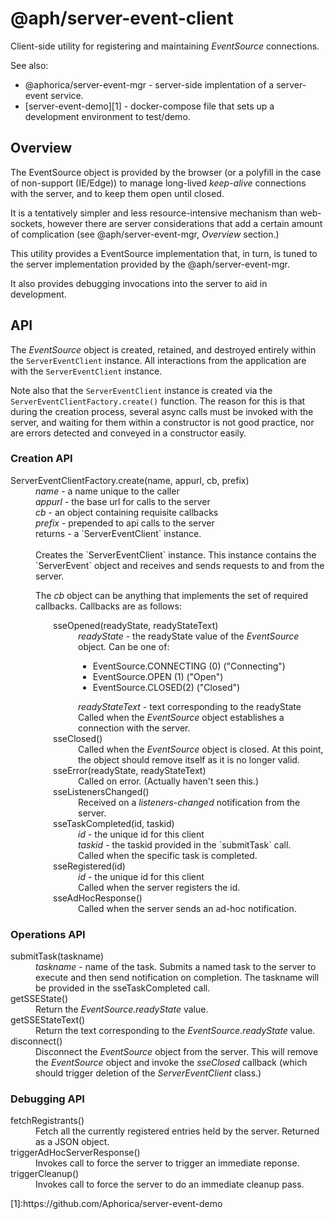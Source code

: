 # @aph/server-event-client

Client-side utility for registering and maintaining _EventSource_ connections.

See also:
 - @aphorica/server-event-mgr - server-side implentation of a server-event service.
 - [server-event-demo][1] - docker-compose file that sets up a development environment to test/demo.

 ## Overview
 The EventSource object is provided by the browser (or a polyfill in the case of non-support (IE/Edge)) to manage long-lived _keep-alive_ connections with the server, and to keep them open until closed.

 It is a tentatively simpler and less resource-intensive mechanism than web-sockets, however there are server considerations that add a certain amount of complication (see @aph/server-event-mgr, _Overview_ section.)

 This utility provides a EventSource implementation that, in turn, is tuned to the server implementation provided by the @aph/server-event-mgr.

 It also provides debugging invocations into the server to aid in development.

 ## API
  The _EventSource_ object is created, retained, and
 destroyed entirely within the `ServerEventClient` instance.  All interactions from the application are with the `ServerEventClient` instance.

 Note also that the `ServerEventClient` instance is created via the `ServerEventClientFactory.create()` function.  The reason for this is that during the creation process, several async calls must be invoked with the server, and waiting for them within a constructor is not good practice, nor are errors detected and conveyed in a constructor easily.

 ### Creation API
 <dl>
 <dt>ServerEventClientFactory.create(name, appurl, cb, prefix)</dt>
 <dd>
 <em>name</em> - a name unique to the caller<br/>
 <em>appurl</em> - the base url for calls to the server<br/>
 <em>cb</em> - an object containing requisite callbacks<br/>
 <em>prefix</em> - prepended to api calls to the server<br/>
 returns - a `ServerEventClient` instance.<br/><br/>
 Creates the `ServerEventClient` instance.  This instance contains the `ServerEvent` object and receives and sends requests to and from the server.

 The _cb_ object can be anything that implements the set of required callbacks.  Callbacks are as follows:
 <div style="margin-left:2em">
 <dl>
 <dt>sseOpened(readyState, readyStateText)</dt>
 <dd>
 <em>readyState</em> - the readyState value of the <em>EventSource</em> object. Can be one of:
 <ul>
 <li>EventSource.CONNECTING (0) ("Connecting")</li>
 <li>EventSource.OPEN (1) ("Open")</li>
 <li>EventSource.CLOSED(2) ("Closed")</li>
 </ul>
 <em>readyStateText</em> - text corresponding to the readyState<br/>
 Called when the <em>EventSource</em> object establishes a
 connection with the server.</dd>
 <dt>sseClosed()</dt>
 <dd>
 Called when the <em>EventSource</em> object is closed.  At this
 point, the object should remove itself as it is no longer
 valid.</dd>
 <dt>sseError(readyState, readyStateText)</dt>
 <dd>
 Called on error. (Actually haven't seen this.)</dd>
 <dt>sseListenersChanged()</dt>
 <dd>
 Received on a <em>listeners-changed</em> notification from the server.</dd>
 <dt>sseTaskCompleted(id, taskid)</dt>
 <dd>
 <em>id</em> - the unique id for this client<br/>
 <em>taskid</em> - the taskid provided in the `submitTask` call.<br/>
 Called when the specific task is completed.</dd>
 <dt>sseRegistered(id)</dt>
 <dd>
 <em>id</em> - the unique id for this client<br/>
 Called when the server registers the id.
 <dd>
 <dt>sseAdHocResponse()</dt>
 <dd>
 Called when the server sends an ad-hoc notification.</dd>
 </dl>
 </div>
 </dd>
 </dl>

 ### Operations API
 <dl>
 <dt>submitTask(taskname)</dt>
 <dd>
 <em>taskname</em> - name of the task.</em>
 Submits a named task to the server to execute and then
 send notification on completion.  The taskname will be provided in the sseTaskCompleted call.</dd>
 <dt>getSSEState()</dt>
 <dd>
 Return the <em>EventSource.readyState</em> value.</dd>
 <dt>getSSEStateText()</dt>
 <dd>
 Return the text corresponding to the <em>EventSource.readyState</em> value.</dd>
 <dt>disconnect()</dt>
 <dd>
 Disconnect the <em>EventSource</em> object from the server. This will remove the <em>EventSource</em> object and invoke the <em>sseClosed</em> callback (which should trigger deletion of the <em>ServerEventClient</em> class.)</dd>
 </dl>

 ### Debugging API
 <dl>
 <dt>fetchRegistrants()</dt>
 <dd>
 Fetch all the currently registered entries held by the server.  Returned as a JSON object.</dd>
 <dt>triggerAdHocServerResponse()</dt>
 <dd>
 Invokes call to force the server to trigger an immediate reponse.</dd>
 <dt>triggerCleanup()</dt>
 <dd>
 Invokes call to force the server to do an immediate cleanup pass.</dd>
 </dl>
[1]:https://github.com/Aphorica/server-event-demo
